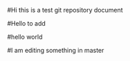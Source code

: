 #Hi this is a test git repository document

#Hello to add

#hello world

#I am editing something in master
